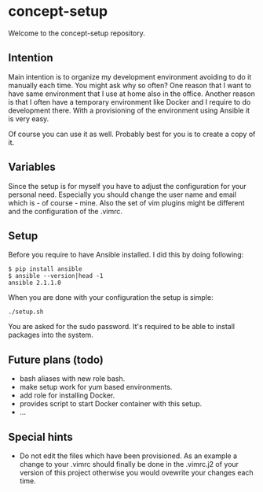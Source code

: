 # concept-setup

Welcome to the concept-setup repository.

## Intention

Main intention is to organize my development environment
avoiding to do it manually each time. You might ask why
so often? One reason that I want to have same environment
that I use at home also in the office. Another reason is
that I often have a temporary environment like Docker
and I require to do development there. With a provisioning
of the environment using Ansible it is very easy.

Of course you can use it as well. Probably best for you is
to create a copy of it.

## Variables

Since the setup is for myself you have to adjust the configuration
for your personal need. Especially you should change the
user name and email which is - of course - mine. Also the set of
vim plugins might be different and the configuration of the .vimrc.

## Setup

Before you require to have Ansible installed. I did this
by doing following:

```
$ pip install ansible
$ ansible --version|head -1
ansible 2.1.1.0
```

When you are done with your configuration the setup is simple:

```
./setup.sh
```

You are asked for the sudo password. It's required to be able to
install packages into the system.

## Future plans (todo)

- bash aliases with new role bash.
- make setup work for yum based environments.
- add role for installing Docker.
- provides script to start Docker container with this setup.
- ...

## Special hints

- Do not edit the files which have been provisioned. As an
  example a change to your .vimrc should finally be done in
  the .vimrc.j2 of your version of this project otherwise you
  would ovewrite your changes each time.

